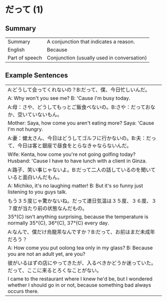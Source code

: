 # だって (1)

## Summary

<table><tr>   <td>Summary</td>   <td>A conjunction that indicates a reason.</td></tr><tr>   <td>English</td>   <td>Because</td></tr><tr>   <td>Part of speech</td>   <td>Conjunction (usually used in conversation)</td></tr></table>

## Example Sentences

<table><tr><td>A:どうして会ってくれないの？B:だって、僕、今日忙しいんだ。</td></tr><tr><td>A: Why won't you see me? B: 'Cause I'm busy today.</td></tr><tr><td>A:母：さや、どうしてもっとご飯食べないの。B:さや：だっておなか、空いていないもん。</td></tr><tr><td>Mother: Saya, how come you aren't eating more? Saya: 'Cause I'm not hungry.</td></tr><tr><td>A:妻：健太さん、今日はどうしてゴルフに行かないの。B:夫：だって、今日は客と銀座で昼食をとらなきゃならないんだ。</td></tr><tr><td>Wife: Kenta, how come you're not going golﬁng today? Husband: 'Cause I have to have lunch with a client in Ginza.</td></tr><tr><td>A:路子、笑い事じゃないよ。B:だって二人の話しているのを聞いていると面白いんだもん。</td></tr><tr><td>A: Michiko, it's no laughing matter! B: But it's so funny just listening to you guys talk.</td></tr><tr><td>もう３５度じゃ驚かないね。だって連日気温は３５度、３６度、３７度が当たり前の状態なんだもの。</td></tr><tr><td>35°(C) isn't anything surprising, because the temperature is normally 35°(C), 36°(C), 37°(C) every day.</td></tr><tr><td>A:なんで、僕だけ烏龍茶なんですか？B:だって、お前はまだ未成年だろう？</td></tr><tr><td>A: How come you put oolong tea only in my glass? B: Because you are not an adult yet, are you?</td></tr><tr><td>彼がいるはずの店にやってきたが、入るべきかどうか迷っていた。だって、ここに来るとろくなことがない。</td></tr><tr><td>I came to the restaurant where I knew he'd be, but I wondered whether I should go in or not, because something bad always occurs there.</td></tr></table>

